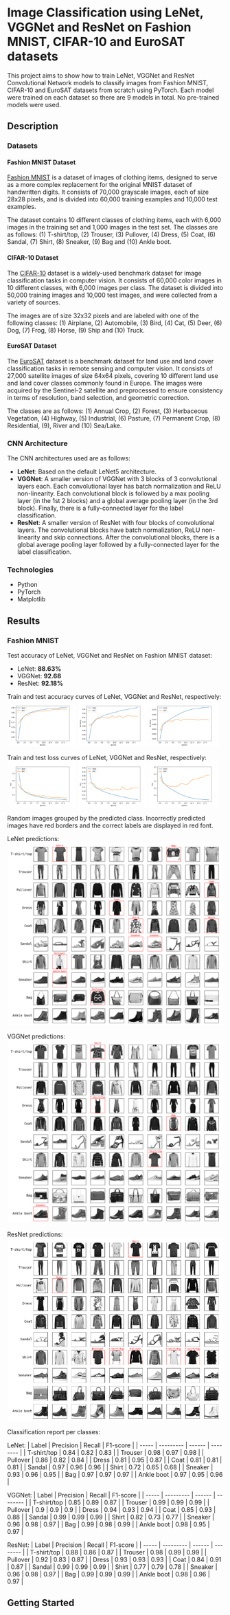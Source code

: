 # Image Classification using LeNet, VGGNet and ResNet on Fashion MNIST, CIFAR-10 and EuroSAT datasets

This project aims to show how to train LeNet, VGGNet and ResNet Convolutional Network models to classify images from Fashion MNIST, CIFAR-10 and EuroSAT datasets from scratch using PyTorch. Each model were trained on each dataset so there are 9 models in total. No pre-trained models were used.

## Description

### Datasets

#### Fashion MNIST Dataset

[Fashion MNIST](https://pytorch.org/vision/main/generated/torchvision.datasets.FashionMNIST.html) is a dataset of images of clothing items, designed to serve as a more complex replacement for the original MNIST dataset of handwritten digits. It consists of 70,000 grayscale images, each of size 28x28 pixels, and is divided into 60,000 training examples and 10,000 test examples.

The dataset contains 10 different classes of clothing items, each with 6,000 images in the training set and 1,000 images in the test set. The classes are as follows: (1) T-shirt/top, (2) Trouser, (3) Pullover, (4) Dress, (5) Coat, (6) Sandal, (7) Shirt, (8) Sneaker, (9) Bag and (10) Ankle boot.

#### CIFAR-10 Dataset

The [CIFAR-10](https://pytorch.org/vision/main/generated/torchvision.datasets.CIFAR10.html) dataset is a widely-used benchmark dataset for image classification tasks in computer vision. It consists of 60,000 color images in 10 different classes, with 6,000 images per class. The dataset is divided into 50,000 training images and 10,000 test images, and were collected from a variety of sources.

The images are of size 32x32 pixels and are labeled with one of the following classes: (1) Airplane, (2) Automobile, (3) Bird, (4) Cat, (5) Deer, (6) Dog, (7) Frog, (8) Horse, (9) Ship and (10) Truck.

#### EuroSAT Dataset

The [EuroSAT](https://pytorch.org/vision/main/generated/torchvision.datasets.EuroSAT.html) dataset is a benchmark dataset for land use and land cover classification tasks in remote sensing and computer vision. It consists of 27,000 satellite images of size 64x64 pixels, covering 10 different land use and land cover classes commonly found in Europe. The images were acquired by the Sentinel-2 satellite and preprocessed to ensure consistency in terms of resolution, band selection, and geometric correction.

The classes are as follows: (1) Annual Crop, (2) Forest, (3) Herbaceous Vegetation, (4) Highway, (5) Industrial, (6) Pasture, (7) Permanent Crop, (8) Residential, (9), River and (10) Sea/Lake.

### CNN Architecture

The CNN architectures used are as follows:
- **LeNet**: Based on the default LeNet5 architecture.
- **VGGNet**: A smaller version of VGGNet with 3 blocks of 3 convolutional layers each. Each convolutional layer has batch normalization and ReLU non-linearity. Each convolutional block is followed by a max pooling layer (in the 1st 2 blocks) and a global average pooling layer (in the 3rd block). Finally, there is a fully-connected layer for the label classification.
- **ResNet**: A smaller version of ResNet with four blocks of convolutional layers. The convolutional blocks have batch normalization, ReLU non-linearity and skip connections. After the convolutional blocks, there is a global average pooling layer followed by a fully-connected layer for the label classification.

### Technologies

- Python
- PyTorch
- Matplotlib

## Results

### Fashion MNIST

Test accuracy of LeNet, VGGNet and ResNet on Fashion MNIST dataset:
- LeNet: **88.63%**
- VGGNet: **92.68**
- ResNet: **92.18%**

Train and test accuracy curves of LeNet, VGGNet and ResNet, respectively:
<img src="logs/fashionmnist/lenet_acc_hist.png" width="32%" alt="LeNet" />
<img src="logs/fashionmnist/vggnet_acc_hist.png" width="32%" alt="VGGNet" />
<img src="logs/fashionmnist/resnet_acc_hist.png" width="32%" alt="ResNet" />

Train and test loss curves of LeNet, VGGNet and ResNet, respectively:
<img src="logs/fashionmnist/lenet_loss_hist.png" width="32%" alt="LeNet" />
<img src="logs/fashionmnist/vggnet_loss_hist.png" width="32%" alt="VGGNet" />
<img src="logs/fashionmnist/resnet_loss_hist.png" width="32%" alt="ResNet" />


Random images grouped by the predicted class. Incorrectly predicted images have red borders and the correct labels are displayed in red font.

LeNet predictions:
<img src="logs/fashionmnist/lenet_images.png" alt="LeNet" />

VGGNet predictions:
<img src="logs/fashionmnist/vggnet_images.png" alt="VGGNet" />

ResNet predictions:
<img src="logs/fashionmnist/resnet_images.png" alt="ResNet" />

Classification report per classes:

LeNet:
| Label | Precision | Recall | F1-score |
| ----- | --------- | ------ | -------- |
| T-shirt/top | 0.84 | 0.82 | 0.83 | 
| Trouser | 0.98 | 0.97 | 0.98 | 
| Pullover | 0.86 | 0.82 | 0.84 | 
| Dress | 0.81 | 0.95 | 0.87 | 
| Coat | 0.81 | 0.81 | 0.81 | 
| Sandal | 0.97 | 0.96 | 0.96 | 
| Shirt | 0.72 | 0.65 | 0.68 | 
| Sneaker | 0.93 | 0.96 | 0.95 | 
| Bag | 0.97 | 0.97 | 0.97 | 
| Ankle boot | 0.97 | 0.95 | 0.96 | 

VGGNet:
| Label | Precision | Recall | F1-score |
| ----- | --------- | ------ | -------- |
| T-shirt/top | 0.85 | 0.89 | 0.87 | 
| Trouser | 0.99 | 0.99 | 0.99 | 
| Pullover | 0.9 | 0.9 | 0.9 | 
| Dress | 0.94 | 0.93 | 0.94 | 
| Coat | 0.85 | 0.93 | 0.88 | 
| Sandal | 0.99 | 0.99 | 0.99 | 
| Shirt | 0.82 | 0.73 | 0.77 | 
| Sneaker | 0.96 | 0.98 | 0.97 | 
| Bag | 0.99 | 0.98 | 0.99 | 
| Ankle boot | 0.98 | 0.95 | 0.97 | 

ResNet:
| Label | Precision | Recall | F1-score |
| ----- | --------- | ------ | -------- |
| T-shirt/top | 0.88 | 0.86 | 0.87 | 
| Trouser | 0.98 | 0.99 | 0.99 | 
| Pullover | 0.92 | 0.83 | 0.87 | 
| Dress | 0.93 | 0.93 | 0.93 | 
| Coat | 0.84 | 0.91 | 0.87 | 
| Sandal | 0.99 | 0.99 | 0.99 | 
| Shirt | 0.77 | 0.79 | 0.78 | 
| Sneaker | 0.96 | 0.98 | 0.97 | 
| Bag | 0.99 | 0.99 | 0.99 | 
| Ankle boot | 0.98 | 0.96 | 0.97 | 

## Getting Started

